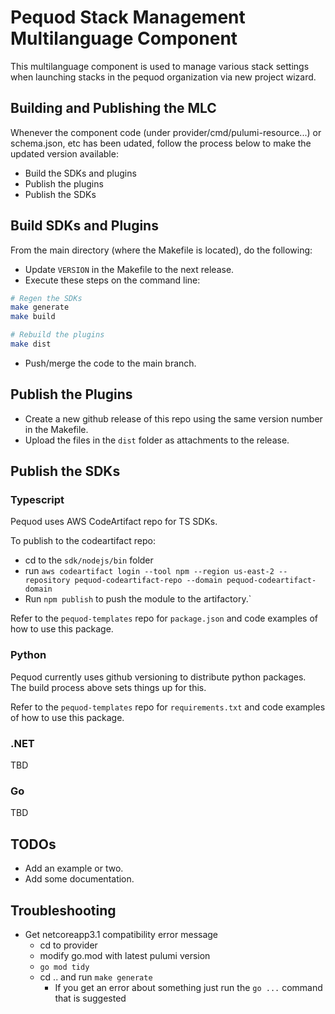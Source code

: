 # Pequod Stack Management Multilanguage Component
This multilanguage component is used to manage various stack settings when launching stacks in the pequod organization via new project wizard.

## Building and Publishing the MLC 
Whenever the component code (under provider/cmd/pulumi-resource...) or schema.json, etc has been udated, follow the process below to make the updated version available:
* Build the SDKs and plugins
* Publish the plugins
* Publish the SDKs

## Build SDKs and Plugins
From the main directory (where the Makefile is located), do the following:
* Update `VERSION` in the Makefile to the next release.
* Execute these steps on the command line:
```bash
# Regen the SDKs
make generate
make build

# Rebuild the plugins
make dist
```

* Push/merge the code to the main branch.


## Publish the Plugins
* Create a new github release of this repo using the same version number in the Makefile.
* Upload the files in the `dist` folder as attachments to the release.

## Publish the SDKs

### Typescript
Pequod uses AWS CodeArtifact repo for TS SDKs. 

To publish to the codeartifact repo: 
* cd to the `sdk/nodejs/bin` folder
* run `aws codeartifact login --tool npm --region us-east-2 --repository pequod-codeartifact-repo --domain pequod-codeartifact-domain`
* Run `npm publish` to push the module to the artifactory.`

Refer to the `pequod-templates` repo for `package.json` and code examples of how to use this package.

### Python
Pequod currently uses github versioning to distribute python packages.  
The build process above sets things up for this.

Refer to the `pequod-templates` repo for `requirements.txt` and code examples of how to use this package.

### .NET
TBD

### Go
TBD

## TODOs
* Add an example or two.
* Add some documentation.

## Troubleshooting
* Get netcoreapp3.1 compatibility error message
  * cd to provider
  * modify go.mod with latest pulumi version
  * `go mod tidy`
  * cd .. and run `make generate`
    * If you get an error about something just run the `go ...` command that is suggested